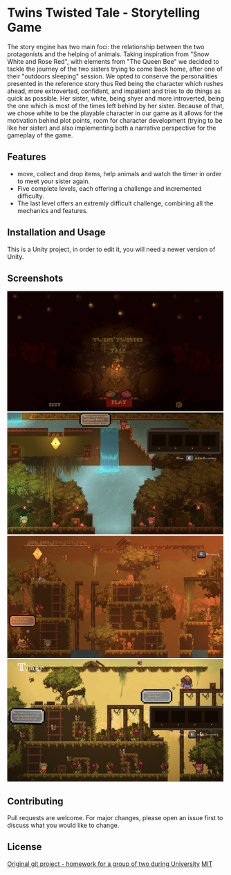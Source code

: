 # Twins Twisted Tale - Storytelling Game

The story engine has two main foci: the relationship between the two protagonists and the helping of animals. Taking inspiration from "Snow White and Rose Red", with elements from "The Queen Bee" we decided to tackle the journey of the two sisters trying to come back home, after one of their "outdoors sleeping" session. We opted to conserve the personalities presented in the reference story thus Red being the character which rushes ahead, more extroverted, confident, and impatient and tries to do things as quick as possible. Her sister, white, being shyer and more introverted, being the one which is most of the times left behind by her sister. Because of that, we chose white to be the playable character in our game as it allows for the motivation behind plot points, room for character development (trying to be like her sister) and also implementing both a narrative perspective for the gameplay of the game.

## Features
- move, collect and drop items, help animals and watch the timer in order to meet your sister again.
- Five complete levels, each offering a challenge and incremented difficulty.
- The last level offers an extremly difficult challenge, combining all the mechanics and features.

## Installation and Usage
This is a Unity project, in order to edit it, you will need a newer version of Unity.

## Screenshots
<img src="https://github.com/emanuelbesliu/game-dev-Twins-Twisted-Tale/blob/master/Assets/Background/main_menu.png" width="500">
<img src="https://github.com/emanuelbesliu/game-dev-Twins-Twisted-Tale/blob/master/Assets/Background/level1.png" width="500">
<img src="https://github.com/emanuelbesliu/game-dev-Twins-Twisted-Tale/blob/master/Assets/Background/level2.png" width="500">
<img src="https://github.com/emanuelbesliu/game-dev-Twins-Twisted-Tale/blob/master/Assets/Background/level4.png" width="500">

## Contributing
Pull requests are welcome. For major changes, please open an issue first to discuss what you would like to change.

## License
[Original git project - homework for a group of two during University](https://github.com/emanuelbesliu/game-dev-Twins-Twisted-Tale)
[MIT](https://choosealicense.com/licenses/mit/)
